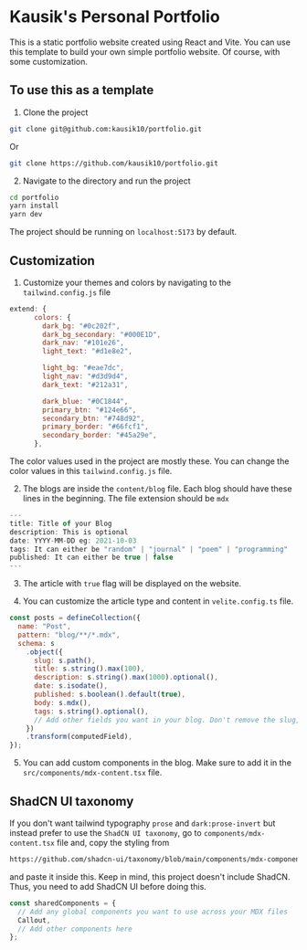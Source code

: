 # Kausik's Personal Portfolio

This is a static portfolio website created using React and Vite.
You can use this template to build your own simple portfolio website. Of course, with some customization.

## To use this as a template

1. Clone the project

```bash
git clone git@github.com:kausik10/portfolio.git
```

Or

```bash
git clone https://github.com/kausik10/portfolio.git
```

2. Navigate to the directory and run the project

```bash
cd portfolio
yarn install
yarn dev
```

The project should be running on `localhost:5173` by default.

## Customization

1. Customize your themes and colors by navigating to the `tailwind.config.js` file

```js
extend: {
      colors: {
        dark_bg: "#0c202f",
        dark_bg_secondary: "#000E1D",
        dark_nav: "#101e26",
        light_text: "#d1e8e2",

        light_bg: "#eae7dc",
        light_nav: "#d3d9d4",
        dark_text: "#212a31",

        dark_blue: "#0C1844",
        primary_btn: "#124e66",
        secondary_btn: "#748d92",
        primary_border: "#66fcf1",
        secondary_border: "#45a29e",
      },
```

The color values used in the project are mostly these. You can change the color values in this `tailwind.config.js` file.

2. The blogs are inside the `content/blog` file. Each blog should have these lines in the beginning. The file extension should be `mdx`

```js
---
title: Title of your Blog
description: This is optional
date: YYYY-MM-DD eg: 2021-10-03
tags: It can either be "random" | "journal" | "poem" | "programming"
published: It can either be true | false
---
```

3. The article with `true` flag will be displayed on the website.

4. You can customize the article type and content in `velite.config.ts` file.

```js
const posts = defineCollection({
  name: "Post",
  pattern: "blog/**/*.mdx",
  schema: s
    .object({
      slug: s.path(),
      title: s.string().max(100),
      description: s.string().max(1000).optional(),
      date: s.isodate(),
      published: s.boolean().default(true),
      body: s.mdx(),
      tags: s.string().optional(),
      // Add other fields you want in your blog. Don't remove the slug, body, tags.
    })
    .transform(computedField),
});
```

5. You can add custom components in the blog. Make sure to add it in the `src/components/mdx-content.tsx` file.

## ShadCN UI taxonomy

If you don't want tailwind typography `prose` and `dark:prose-invert` but instead prefer to use the `ShadCN UI taxonomy`, go to `components/mdx-content.tsx` file
and, copy the styling from

```bash
https://github.com/shadcn-ui/taxonomy/blob/main/components/mdx-components.tsx
```

and paste it inside this. Keep in mind, this project doesn't include ShadCN. Thus, you need to add ShadCN UI before doing this.

```js
const sharedComponents = {
  // Add any global components you want to use across your MDX files
  Callout,
  // Add other components here
};
```
